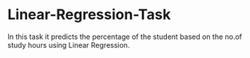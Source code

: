 # Linear-Regression-Task

In this task it predicts the percentage of the student based on the no.of study hours using Linear Regression.
